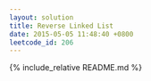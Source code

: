 ```yaml
---
layout: solution
title: Reverse Linked List
date: 2015-05-05 11:48:40 +0800
leetcode_id: 206
---
```

{% include_relative README.md %}
